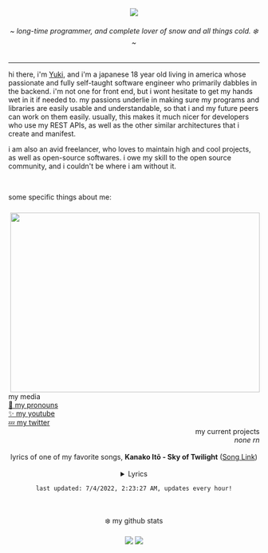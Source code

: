 <div align="center">
	<img src="https://github.com/yukisnow0/yukisnow0/blob/main/wan.png?raw=true" />
	<h6>~ <i>long-time programmer, and complete lover of snow and all things cold. ❄️</i> ~</h6>
	<!-- badges
	<img src="https://visitor-badge.glitch.me/badge?page_id=yukisnow0.yukisnow0" /> -->
</div>

<hr />

hi there, i'm [Yuki](https://github.com/yukisnow0), and i'm a japanese 18 year old living in america whose passionate and fully self-taught software engineer who primarily dabbles in the backend. i'm not one for front end, but i wont hesitate to get my hands wet in it if needed to. my passions underlie in making sure my programs and libraries are easily usable and understandable, so that i and my future peers can work on them easily. usually, this makes it much nicer for developers who use my REST APIs, as well as the other similar architectures that i create and manifest.

i am also an avid freelancer, who loves to maintain high and cool projects, as well as open-source softwares. i owe my skill to the open source community, and i couldn't be where i am without it.

<br />

some specific things about me:
### <img align="right" src="https://i.ytimg.com/vi/_h038UvLsFg/maxresdefault.jpg" width="500" height="360" />
```js
class Yuki extends Programmer {
	age = 18;
	pronouns = "she / her";
	languages = [JavaScript, CSharp, SQL, Lua, Rust, C++, Haskell]; // order from most used to least
	current_projects = [];
	conventions = [snake_case, PascalCase]; // properties & functions, classes
		
	constructor() {
		super("JavaScript"); // programmer constructor takes a main language parameter
		
		// do it if you dare.
		this.pattable = false;
	}
	
	pat() {
		return "*patted Yuki*";
	}
}
```

<div>
	<div align="left">
		my media<br/>
		<a href="https://en.pronouns.page/@yukisnow">💖 my pronouns</a><br/>
		<a href="https://www.youtube.com/channel/UCRr-MhuqjnrhE6ELfxSujJQ">✨ my youtube</a><br/>
		<a href="https://twitter.com/yukisnow0_">💤 my twitter</a>
	</div>
	<div align="right">
		my current projects<br/>
		<i>none rn</i>
	</div>
</div>

<br/>

<div align="center">
	lyrics of one of my favorite songs, <strong>Kanako Itō - Sky of Twilight</strong> (<a href="https://www.youtube.com/watch?v=2Hm_jcpTycI">Song Link</a>)<br /><br />
	<details><summary>Lyrics</summary>
	<pre style="max-height: 250px; overflow: auto;">
あの空目指してた…<br />
<br />
歴史は繰り返す 何度でも人の業<br />
人が人の世を築き<br />
壊してゆく何度も<br />
時が過ぎてく 幾千<br />
それでも人は愛のために<br />
何度滅びても生きる<br />
<br />
この空の向こうにキミがいるなら<br />
この羽で飛び跳ねて<br />
今あと少し キミに届きそうな<br />
指先を伸ばしているのに<br />
仮初めの夢でも<br />
この空の向こうに夢があるなら<br />
キミとその景色見たくて<br />
<br />
歴史は繰り返す 何度でも人の業<br />
それでもボクらは人らしく<br />
今キミとボクがいる黄昏には<br />
人々 夢があって<br />
皆がそれぞれの暮らしの中で<br />
生きている夢をいだいて<br />
さぁ 今すぐ<br />
ボクらも歩きだそう 光へ<br />
この空の向こうに夢があるから<br />
つかみ取れるはずさキミと<br />
<br />
この先の未来のこと　キミがいたなら<br />
この空　雲を突き抜けてく<br />
キミと夢見た場所を目指して　行こう<br />
<br />
この空の向こうに  キミがいるなら<br />
この羽で飛び跳ねて<br />
今あと少し  キミに届きそうな<br />
指先に触れているのに<br />
キミと描いた　この夢  ここに希望抱いて<br />
この場所で　そう　キミと二人で行こう<br />
この空の果てへ　羽ばたいて<br />
見下そうボクらの大地を<br />
<br />
仮初の夢でも<br />
この空の向こうに夢があるなら　<br />
キミとその景色見て<br />
いつかきっと掴み取るよ<br />
<br />
黄昏の空へと　向かって<br />
ボクらは行くのさ<br />
地平線が赤く燃えるその先へと  さぁ
	</pre></details>

	last updated: 7/4/2022, 2:23:27 AM, updates every hour!
</div>


<br />
<br />

<div align="center">
	❄️ my github stats
	<br />
	<br />
	<img src="https://github-profile-trophy.vercel.app/?username=yukisnow0">
	<img src="https://github-readme-stats.vercel.app/api?username=yukisnow0&theme=tokyonight">
</div>
